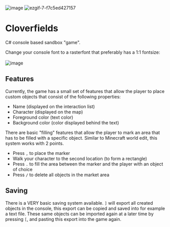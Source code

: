 ![image](https://user-images.githubusercontent.com/42808385/140091995-cb36ff20-a8fa-4071-bee6-0bf7780be79e.png)
![ezgif-7-f7c5ed427157](https://user-images.githubusercontent.com/42808385/140098552-ef105d55-a586-4cf7-8634-ec9dfd7ddce3.gif)
# Cloverfields

C# console based sandbox "game".

Change your console font to a rasterfont that preferably has a 1:1 fontsize:<br><br>
![image](https://user-images.githubusercontent.com/42808385/140091774-a5fd2674-59fc-4255-b05b-ce414fd5070e.png)

## Features
Currently, the game has a small set of features that allow the player to place custom objects that consist of the following properties:
- Name (displayed on the interaction list)
- Character (displayed on the map)
- Foreground color (text color)
- Background color (color displayed behind the text)


There are basic "filling" features that allow the player to mark an area that has to be filled with a specific object.
Similar to Minecraft world edit, this system works with 2 points.
- Press `,` to place the marker
- Walk your character to the second location (to form a rectangle)
- Press `.` to fill the area between the marker and the player with an object of choice
- Press `/` to delete all objects in the market area

## Saving
There is a VERY basic saving system available. `]` will export all created objects in the console, this export can be copied and saved into for example a text file. These same objects can be imported again at a later time by pressing `[`, and pasting this export into the game again.
